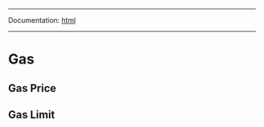 -----

Documentation: [html](https://docs-beta.ethers.io/)

-----

Gas
===

Gas Price
---------

Gas Limit
---------

